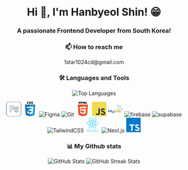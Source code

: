 <h1 align="center">Hi 👋, I'm Hanbyeol Shin! 😁</h1>
<h3 align="center">A passionate Frontend Developer from South Korea!</h3>

<h3 align="center">📫 How to reach me</h3>
<p align="center">
1star1024cd@gmail.com
</p>

<h3 align="center">🛠 Languages and Tools</h3>
<div align="center">
  <img src="https://github-readme-stats.vercel.app/api/top-langs?username=star1024cd&show_icons=true&locale=en&layout=compact" alt="Top Languages" />
</div>
<p align="center">
  <img src="https://raw.githubusercontent.com/devicons/devicon/master/icons/photoshop/photoshop-line.svg" alt="Photoshop" width="40" height="40"/>
  <img src="https://raw.githubusercontent.com/devicons/devicon/master/icons/css3/css3-original-wordmark.svg" alt="CSS3" width="40" height="40"/>
  <img src="https://www.vectorlogo.zone/logos/figma/figma-icon.svg" alt="Figma" width="40" height="40"/>
  <img src="https://www.vectorlogo.zone/logos/git-scm/git-scm-icon.svg" alt="Git" width="40" height="40"/>
  <img src="https://raw.githubusercontent.com/devicons/devicon/master/icons/html5/html5-original-wordmark.svg" alt="HTML5" width="40" height="40"/>
  <img src="https://raw.githubusercontent.com/devicons/devicon/master/icons/javascript/javascript-original.svg" alt="JavaScript" width="40" height="40"/>
  <img src="https://raw.githubusercontent.com/devicons/devicon/master/icons/mysql/mysql-original-wordmark.svg" alt="MySQL" width="40" height="40"/>   
  <img src="https://www.vectorlogo.zone/logos/firebase/firebase-icon.svg" alt="firebase" width="40" height="40"/>
  <img src="https://www.vectorlogo.zone/logos/supabase/supabase-icon.svg" alt="supabase" width="40" height="40"/>
  <img src="https://www.vectorlogo.zone/logos/tailwindcss/tailwindcss-icon.svg" alt="TailwindCSS" width="40" height="40"/>
  <img src="https://raw.githubusercontent.com/devicons/devicon/master/icons/react/react-original-wordmark.svg" alt="React" width="40" height="40"/>
  <img src="https://cdn.worldvectorlogo.com/logos/nextjs-2.svg" alt="Next.js" width="40" height="40"/>
  <img src="https://raw.githubusercontent.com/devicons/devicon/master/icons/typescript/typescript-original.svg" alt="TypeScript" width="40" height="40"/>
</p>

<h3 align="center">📊 My Github stats</h3>
<div align="center">
  <img src="https://github-readme-stats.vercel.app/api?username=star1024cd&show_icons=true&locale=en" alt="GitHub Stats" />
  <img src="https://github-readme-streak-stats.herokuapp.com/?user=star1024cd&" alt="GitHub Streak Stats" />
</div>
